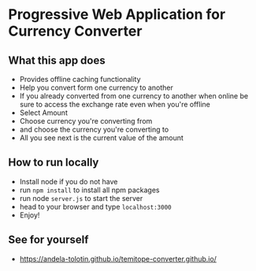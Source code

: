 # Progressive Web Application for Currency Converter

## What this app does

- Provides offline caching functionality
- Help you convert form one currency to another
- If you already converted from one currency to another when online be sure to access the exchange rate even when you're offline
- Select Amount
- Choose currency you're converting from
- and choose the currency you're converting to
- All you see next is the current value of the amount

## How to run locally
- Install node if you do not have
- run `npm install` to install all npm packages
- run node `server.js` to start the server
- head to your browser and type `localhost:3000`
- Enjoy!

## See for yourself
- https://andela-tolotin.github.io/temitope-converter.github.io/
